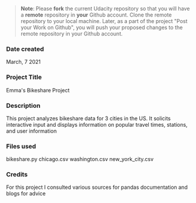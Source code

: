 >**Note**: Please **fork** the current Udacity repository so that you will have a **remote** repository in **your** Github account. Clone the remote repository to your local machine. Later, as a part of the project "Post your Work on Github", you will push your proposed changes to the remote repository in your Github account.

### Date created
March, 7 2021

### Project Title
Emma's Bikeshare Project

### Description
This project analyzes bikeshare data for 3 cities in the US. It solicits interactive input and displays information on popular travel times, stations, and user information

### Files used
bikeshare.py
chicago.csv
washington.csv
new_york_city.csv

### Credits
For this project I consulted various sources for pandas documentation and blogs for advice
